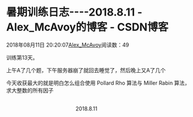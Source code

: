 # 暑期训练日志----2018.8.11 - Alex_McAvoy的博客 - CSDN博客





2018年08月11日 20:20:07[Alex_McAvoy](https://me.csdn.net/u011815404)阅读数：49








训练第13天。

上午A了几个题，下午服务器崩了就回去睡觉了，然后晚上又A了几个

今天收获最大的就是明白怎么组合使用 Pollard Rho 算法与 Miller Rabin 算法，求大整数的所有因子

                                                                                                                                                                               2018.8.11



